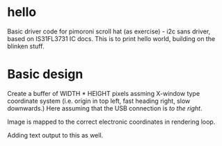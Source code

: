 # hello
Basic driver code for pimoroni scroll hat (as exercise) - i2c sans driver, based on IS31FL3731 IC docs. This is to print hello world, building on the blinken stuff.

# Basic design
Create a buffer of WIDTH * HEIGHT pixels assming X-window type coordinate system (i.e. origin in top left, fast heading right, slow downwards.) Here assuming that the USB connection is _to the right_.

Image is mapped to the correct electronic coordinates in rendering loop.

Adding text output to this as well.
